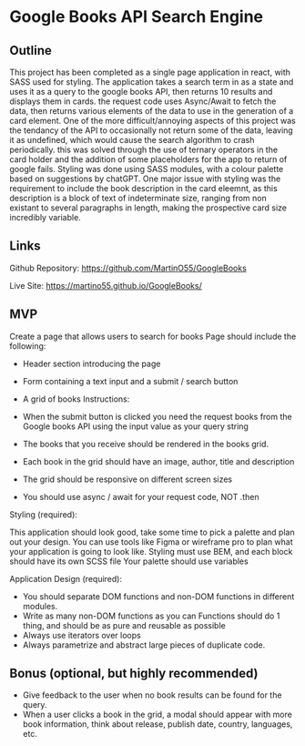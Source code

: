# Google Books API Search Engine

## Outline

This project has been completed as a single page application in react, with SASS used for styling. The application takes a search term in as a state and uses it as a query to the google books API, then returns 10 results and displays them in cards. the request code uses Async/Await to fetch the data, then returns various elements of the data to use in the generation of a card element. One of the more difficult/annoying aspects of this project was the tendancy of the API to occasionally not return some of the data, leaving it as undefined, which would cause the search algorithm to crash periodically. this was solved through the use of ternary operators in the card holder and the addition of some placeholders for the app to return of google fails. Styling was done using SASS modules, with a colour palette based on suggestions by chatGPT. One major issue with styling was the requirement to include the book description in the card eleemnt, as this description is a block of text of indeterminate size, ranging from non existant to several paragraphs in length, making the prospective card size incredibly variable.

## Links

Github Repository: <https://github.com/MartinO55/GoogleBooks>

Live Site: <https://martino55.github.io/GoogleBooks/>

## MVP

Create a page that allows users to search for books
Page should include the following:

- Header section introducing the page
- Form containing a text input and a submit / search button

- A grid of books
  Instructions:

- When the submit button is clicked you need the request books from the Google books API using the input value as your query string
- The books that you receive should be rendered in the books grid.
- Each book in the grid should have an image, author, title and description
- The grid should be responsive on different screen sizes
- You should use async / await for your request code, NOT .then

Styling (required):

This application should look good, take some time to pick a palette and plan out your design. You can use tools like Figma or wireframe pro to plan what your application is going to look like.
Styling must use BEM, and each block should have its own SCSS file Your palette should use variables

Application Design (required):

- You should separate DOM functions and non-DOM functions in different modules.
- Write as many non-DOM functions as you can Functions should do 1 thing, and should be as pure and reusable as possible
- Always use iterators over loops
- Always parametrize and abstract large pieces of duplicate code.

## Bonus (optional, but highly recommended)

- Give feedback to the user when no book results can be found for the query.
- When a user clicks a book in the grid, a modal should appear with more book information, think about release, publish date, country, languages, etc.
